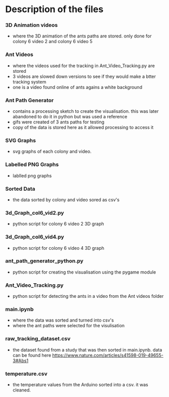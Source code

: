 # Description of the files

### 3D Animation videos
- where the 3D animation of the ants paths are stored. only done for colony 6 video 2 and colony 6 video 5

### Ant Videos
- where the videos used for the tracking in Ant_Video_Tracking.py are stored 
- 3 videos are slowed down versions to see if they would make a btter tracking system
- one is a video found online of ants agains a white background

### Ant Path Generator
- contains a processing sketch to create the visualisation. this was later abandoned to do it in python but was used a reference
- gifs were created of 3 ants paths for testing
- copy of the data is stored here as it allowed processing to access it

### SVG Graphs
- svg graphs of each colony and video.

### Labelled PNG Graphs
- lablled png graphs

### Sorted Data
- the data sorted by colony and video sored as csv's

### 3d_Graph_col6_vid2.py
- python script for colony 6 video 2 3D graph

### 3d_Graph_col6_vid4.py
- python script for colony 6 video 4 3D graph

### ant_path_generator_python.py
- python script for creating the visualisation using the pygame module

### Ant_Video_Tracking.py
- python script for detecting the ants in a video from the Ant videos folder

### main.ipynb
- where the data was sorted and turned into csv's
- where the ant paths were selected for the visulisation

### raw_tracking_dataset.csv
- the dataset found from a study that was then sorted in main.ipynb. data can be found here https://www.nature.com/articles/s41598-019-49655-3#Abs1

### temperature.csv
- the temperature values from the Arduino sorted into a csv. it was cleaned.
